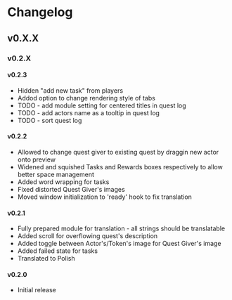 # Changelog

## v0.X.X
### v0.2.X

#### v0.2.3
* Hidden "add new task" from players
* Addod option to change rendering style of tabs
* TODO - add module setting for centered titles in quest log
* TODO - add actors name as a tooltip in quest log
* TODO - sort quest log

#### v0.2.2
* Allowed to change quest giver to existing quest by draggin new actor onto preview
* Widened and squished Tasks and Rewards boxes respectively to allow better space management
* Added word wrapping for tasks
* Fixed distorted Quest Giver's images
* Moved window initialization to 'ready' hook to fix translation

#### v0.2.1
* Fully prepared module for translation - all strings should be translatable
* Added scroll for overflowing quest's description
* Added toggle between Actor's/Token's image for Quest Giver's image
* Added failed state for tasks
* Translated to Polish

#### v0.2.0
* Initial release

